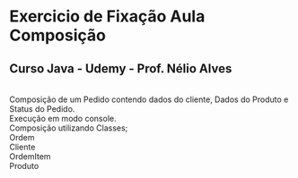 # Exercicio de Fixação Aula Composição
## Curso Java - Udemy - Prof. Nélio Alves
<br>
 Composição de um Pedido contendo dados do cliente, Dados do Produto e Status do Pedido.
<br>
 Execução em modo console.
<br>
 Composição utilizando Classes;
<br>
 Ordem
<br>
 Cliente
<br>
 OrdemItem
<br>
 Produto
